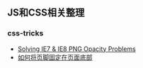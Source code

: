 ## JS和CSS相关整理

### css-tricks

 - [Solving IE7 & IE8 PNG Opacity Problems](http://www.jacklmoore.com/notes/ie-transparency-problems/)
 - [如何将页脚固定在页面底部](http://www.w3cplus.com/css/css-sticky-foot-at-bottom-of-the-page)
